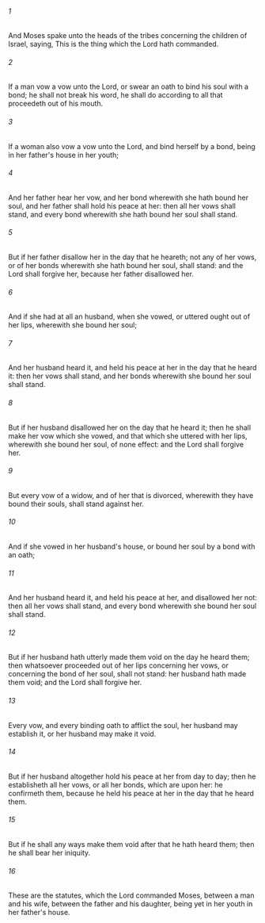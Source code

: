 ###### 1
And Moses spake unto the heads of the tribes concerning the children of Israel, saying, This is the thing which the Lord hath commanded.

###### 2
If a man vow a vow unto the Lord, or swear an oath to bind his soul with a bond; he shall not break his word, he shall do according to all that proceedeth out of his mouth.

###### 3
If a woman also vow a vow unto the Lord, and bind herself by a bond, being in her father's house in her youth;

###### 4
And her father hear her vow, and her bond wherewith she hath bound her soul, and her father shall hold his peace at her: then all her vows shall stand, and every bond wherewith she hath bound her soul shall stand.

###### 5
But if her father disallow her in the day that he heareth; not any of her vows, or of her bonds wherewith she hath bound her soul, shall stand: and the Lord shall forgive her, because her father disallowed her.

###### 6
And if she had at all an husband, when she vowed, or uttered ought out of her lips, wherewith she bound her soul;

###### 7
And her husband heard it, and held his peace at her in the day that he heard it: then her vows shall stand, and her bonds wherewith she bound her soul shall stand.

###### 8
But if her husband disallowed her on the day that he heard it; then he shall make her vow which she vowed, and that which she uttered with her lips, wherewith she bound her soul, of none effect: and the Lord shall forgive her.

###### 9
But every vow of a widow, and of her that is divorced, wherewith they have bound their souls, shall stand against her.

###### 10
And if she vowed in her husband's house, or bound her soul by a bond with an oath;

###### 11
And her husband heard it, and held his peace at her, and disallowed her not: then all her vows shall stand, and every bond wherewith she bound her soul shall stand.

###### 12
But if her husband hath utterly made them void on the day he heard them; then whatsoever proceeded out of her lips concerning her vows, or concerning the bond of her soul, shall not stand: her husband hath made them void; and the Lord shall forgive her.

###### 13
Every vow, and every binding oath to afflict the soul, her husband may establish it, or her husband may make it void.

###### 14
But if her husband altogether hold his peace at her from day to day; then he establisheth all her vows, or all her bonds, which are upon her: he confirmeth them, because he held his peace at her in the day that he heard them.

###### 15
But if he shall any ways make them void after that he hath heard them; then he shall bear her iniquity.

###### 16
These are the statutes, which the Lord commanded Moses, between a man and his wife, between the father and his daughter, being yet in her youth in her father's house.

